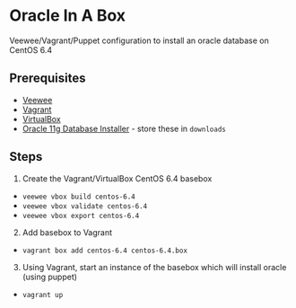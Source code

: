 Oracle In A Box
=========

Veewee/Vagrant/Puppet configuration to install an oracle database on CentOS 6.4

Prerequisites
-------------

 - [Veewee](https://github.com/jedi4ever/veewee)
 - [Vagrant](http://www.vagrantup.com/)
 - [VirtualBox](http://www.virtualbox.org/)
 - [Oracle 11g Database Installer](http://www.oracle.com/technetwork/database/enterprise-edition/downloads/112010-linx8664soft-100572.html) - store these in `downloads`

Steps
-----

1. Create the Vagrant/VirtualBox CentOS 6.4 basebox
 - `veewee vbox build centos-6.4`
 - `veewee vbox validate centos-6.4`
 - `veewee vbox export centos-6.4`
2. Add basebox to Vagrant 
 - `vagrant box add centos-6.4 centos-6.4.box`
3. Using Vagrant, start an instance of the basebox which will install oracle (using puppet)
 - `vagrant up`

